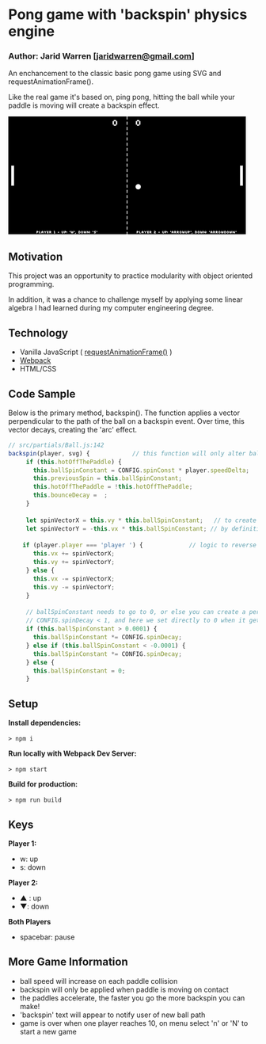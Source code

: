 # Pong game with 'backspin' physics engine

### Author: Jarid Warren [<jaridwarren@gmail.com>]

An enchancement to the classic basic pong game using SVG and requestAnimationFrame(). 

Like the real game it's based on, ping pong, hitting the ball while your paddle is moving will create a backspin effect.

![alt text](./demo.gif "Backspin Pong Demo")

## Motivation

This project was an opportunity to practice modularity with object oriented programming. 

In addition, it was a chance to challenge myself by applying some linear algebra I had learned during my computer engineering degree.

## Technology

* Vanilla JavaScript ( [requestAnimationFrame()](https://developer.mozilla.org/en-US/docs/Web/API/window/requestAnimationFrame) )
* [Webpack](http:https://webpack.js.org/)
* HTML/CSS

## Code Sample

Below is the primary method, backspin(). The function applies a vector perpendicular to the path of the ball on a backspin event.
Over time, this vector decays, creating the 'arc' effect.

```javascript
// src/partials/Ball.js:142
backspin(player, svg) {            // this function will only alter ball path if this.ballSpinConstant > 0
     if (this.hotOffThePaddle) {
       this.ballSpinConstant = CONFIG.spinConst * player.speedDelta;
       this.previousSpin = this.ballSpinConstant;
       this.hotOffThePaddle = !this.hotOffThePaddle;
       this.bounceDecay =  ;
     }
 
     let spinVectorX = this.vy * this.ballSpinConstant;   // to create a 'spin' we have to apply a vector perpendicular to [vx,  vy]
     let spinVectorY = -this.vx * this.ballSpinConstant; // by definition, this vector is [vy, -vx]
 
    if (player.player === 'player ') {             // logic to reverse backspin direction depending on paddle side
       this.vx += spinVectorX;
       this.vy += spinVectorY;
     } else {
       this.vx -= spinVectorX;
       this.vy -= spinVectorY;
     }
 
     // ballSpinConstant needs to go to 0, or else you can create a perfect circle instead of arc
     // CONFIG.spinDecay < 1, and here we set directly to 0 when it gets sufficiently small
     if (this.ballSpinConstant > 0.0001) {
       this.ballSpinConstant *= CONFIG.spinDecay;
     } else if (this.ballSpinConstant < -0.0001) {
       this.ballSpinConstant *= CONFIG.spinDecay;
     } else {
       this.ballSpinConstant = 0;
     }
```

## Setup

**Install dependencies:**

`> npm i`

**Run locally with Webpack Dev Server:**

`> npm start`

**Build for production:**

`> npm run build`

## Keys

**Player 1:**
* w: up
* s: down

**Player 2:**
* ▲ : up
* ▼: down

**Both Players**
* spacebar: pause

## More Game Information

* ball speed will increase on each paddle collision
* backspin will only be applied when paddle is moving on contact
* the paddles accelerate, the faster you go the more backspin you can make!
* 'backspin' text will appear to notify user of new ball path
* game is over when one player reaches 10, on menu select 'n' or 'N' to start a new game

